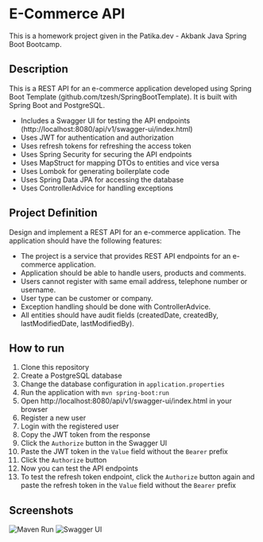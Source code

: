 # E-Commerce API
This is a homework project given in the Patika.dev - Akbank Java Spring Boot Bootcamp.

## Description
This is a REST API for an e-commerce application developed using Spring Boot Template (github.com/tzesh/SpringBootTemplate). It is built with Spring Boot and PostgreSQL.
- Includes a Swagger UI for testing the API endpoints (http://localhost:8080/api/v1/swagger-ui/index.html)
- Uses JWT for authentication and authorization
- Uses refresh tokens for refreshing the access token
- Uses Spring Security for securing the API endpoints
- Uses MapStruct for mapping DTOs to entities and vice versa
- Uses Lombok for generating boilerplate code
- Uses Spring Data JPA for accessing the database
- Uses ControllerAdvice for handling exceptions

## Project Definition
Design and implement a REST API for an e-commerce application. The application should have the following features:
- The project is a service that provides REST API endpoints for an e-commerce application.
- Application should be able to handle users, products and comments.
- Users cannot register with same email address, telephone number or username.
- User type can be customer or company.
- Exception handling should be done with ControllerAdvice.
- All entities should have audit fields (createdDate, createdBy, lastModifiedDate, lastModifiedBy).

## How to run
1. Clone this repository
2. Create a PostgreSQL database
3. Change the database configuration in `application.properties`
4. Run the application with `mvn spring-boot:run`
5. Open http://localhost:8080/api/v1/swagger-ui/index.html in your browser
6. Register a new user
7. Login with the registered user
8. Copy the JWT token from the response
9. Click the `Authorize` button in the Swagger UI
10. Paste the JWT token in the `Value` field without the `Bearer` prefix
11. Click the `Authorize` button
12. Now you can test the API endpoints
13. To test the refresh token endpoint, click the `Authorize` button again and paste the refresh token in the `Value` field without the `Bearer` prefix

## Screenshots
![Maven Run](https://imgur.com/gLrhDLb.png)
![Swagger UI](https://imgur.com/qS6feD2.png)
